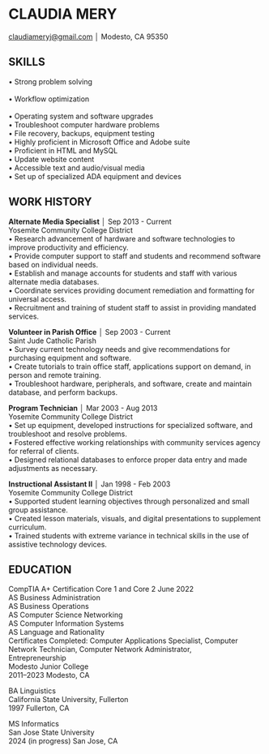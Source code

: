 # CLAUDIA MERY
claudiameryj@gmail.com │ Modesto, CA 95350

## SKILLS
•	Strong problem solving<br />                	
•	Workflow optimization<br />  	
•	Operating system and software upgrades<br />
•	Troubleshoot computer hardware problems<br />
•	File recovery, backups, equipment testing<br />
•	Highly proficient in Microsoft Office and Adobe suite<br />
•	Proficient in HTML and MySQL<br />
•	Update website content<br />
•	Accessible text and audio/visual media<br />
•	Set up of specialized ADA equipment and devices

## WORK HISTORY
**Alternate Media Specialist** │ Sep 2013 - Current<br />
Yosemite Community College District<br />
•	Research advancement of hardware and software technologies to improve productivity and efficiency.<br />
•	Provide computer support to staff and students and recommend software based on individual needs.<br />
•	Establish and manage accounts for students and staff with various alternate media databases.<br />
•	Coordinate services providing document remediation and formatting for universal access.<br />
•	Recruitment and training of student staff to assist in providing mandated services.

**Volunteer in Parish Office** │ Sep 2003 - Current<br />
Saint Jude Catholic Parish<br />
•	Survey current technology needs and give recommendations for purchasing equipment and software.<br />
•	Create tutorials to train office staff, applications support on demand, in person and remote training.<br />
•	Troubleshoot hardware, peripherals, and software, create and maintain database, and perform backups.

**Program Technician** │ Mar 2003 - Aug 2013<br />
Yosemite Community College District<br />
•	Set up equipment, developed instructions for specialized software, and troubleshoot and resolve problems.<br />
•	Fostered effective working relationships with community services agency for referral of clients.<br />
•	Designed relational databases to enforce proper data entry and made adjustments as necessary.

**Instructional Assistant II** │ Jan 1998 - Feb 2003<br />
Yosemite Community College District<br />
•	Supported student learning objectives through personalized and small group assistance.<br />
•	Created lesson materials, visuals, and digital presentations to supplement curriculum.<br />
•	Trained students with extreme variance in technical skills in the use of assistive technology devices.

## EDUCATION
CompTIA A+ Certification Core 1 and Core 2	June 2022<br />
AS Business Administration<br />
AS Business Operations<br />
AS Computer Science Networking<br />
AS Computer Information Systems<br />
AS Language and Rationality<br />
Certificates Completed: Computer Applications Specialist, Computer Network Technician, Computer Network Administrator,<br />
Entrepreneurship<br />
Modesto Junior College<br />
2011–2023 Modesto, CA

BA Linguistics<br />
California State University, Fullerton<br />
1997 Fullerton, CA

MS Informatics<br />
San Jose State University<br />
2024 (in progress) San Jose, CA
